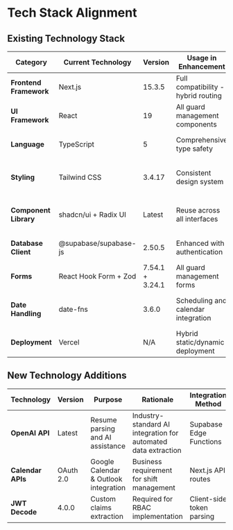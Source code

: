 # Tech Stack Alignment

## Existing Technology Stack

| Category | Current Technology | Version | Usage in Enhancement | Notes |
|----------|------------------|---------|---------------------|--------|
| **Frontend Framework** | Next.js | 15.3.5 | Full compatibility - hybrid routing | ✅ React 19 compatible |
| **UI Framework** | React | 19 | All guard management components | ✅ Latest stable |
| **Language** | TypeScript | 5 | Comprehensive type safety | ✅ Enhanced with guard data models |
| **Styling** | Tailwind CSS | 3.4.17 | Consistent design system | ✅ v4 migration path available |
| **Component Library** | shadcn/ui + Radix UI | Latest | Reuse across all interfaces | ✅ pnpm compatible, no peer dep issues |
| **Database Client** | @supabase/supabase-js | 2.50.5 | Enhanced with authentication | ✅ RLS performance optimized |
| **Forms** | React Hook Form + Zod | 7.54.1 + 3.24.1 | All guard management forms | ✅ Proven pattern |
| **Date Handling** | date-fns | 3.6.0 | Scheduling and calendar integration | ✅ Lightweight alternative to moment |
| **Deployment** | Vercel | N/A | Hybrid static/dynamic deployment | ✅ Optimized for Next.js 15 |

## New Technology Additions

| Technology | Version | Purpose | Rationale | Integration Method |
|-----------|---------|---------|-----------|-------------------|
| **OpenAI API** | Latest | Resume parsing and AI assistance | Industry-standard AI integration for automated data extraction | Supabase Edge Functions |
| **Calendar APIs** | OAuth 2.0 | Google Calendar & Outlook integration | Business requirement for shift management | Next.js API routes |
| **JWT Decode** | 4.0.0 | Custom claims extraction | Required for RBAC implementation | Client-side token parsing |
